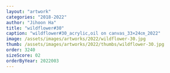 ```yaml
---
layout: "artwork"
categories: "2018-2022"
author: "Jihoon Ha"
title: "wildflower#30"
caption: "wildflower#30_acrylic,oil on canvas_33×24㎝_2022"
image: /assets/images/artworks/2022/wildflower-30.jpg
thumb: /assets/images/artworks/2022/thumbs/wildflower-30.jpg
order: 3240
sizeScore: 02
orderByYear: 2022003
---
```

